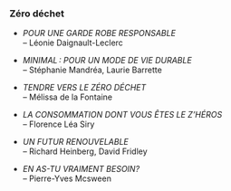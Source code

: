 ### Zéro déchet

*  _POUR UNE GARDE ROBE RESPONSABLE_ <br>– Léonie Daignault-Leclerc

* _MINIMAL : POUR UN MODE DE VIE DURABLE_ <br>– Stéphanie Mandréa, Laurie Barrette

* _TENDRE VERS LE ZÉRO DÉCHET_ <br>– Mélissa de la Fontaine

* _LA CONSOMMATION DONT VOUS ÊTES LE Z’HÉROS_ <br>– Florence Léa Siry

* _UN FUTUR RENOUVELABLE_ <br>– Richard Heinberg, David Fridley

* *EN AS-TU VRAIMENT BESOIN?* <br>– Pierre-Yves Mcsween
